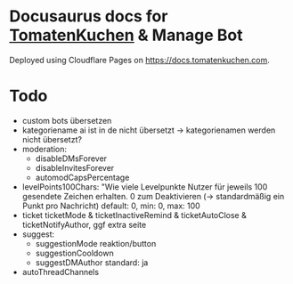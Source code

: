 # Docusaurus docs for [TomatenKuchen](https://tomatenkuchen.com) & Manage Bot

Deployed using Cloudflare Pages on https://docs.tomatenkuchen.com.

# Todo
- custom bots übersetzen
- kategoriename ai ist in de nicht übersetzt -> kategorienamen werden nicht übersetzt?
- moderation:
	- disableDMsForever
	- disableInvitesForever
	- automodCapsPercentage
- levelPoints100Chars: "Wie viele Levelpunkte Nutzer für jeweils 100 gesendete Zeichen erhalten. 0 zum Deaktivieren (-> standardmäßig ein Punkt pro Nachricht)
	default: 0, min: 0, max: 100
- ticket ticketMode & ticketInactiveRemind & ticketAutoClose & ticketNotifyAuthor, ggf extra seite
- suggest:
	- suggestionMode reaktion/button
	- suggestionCooldown
	- suggestDMAuthor standard: ja
- autoThreadChannels
